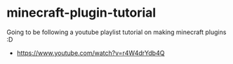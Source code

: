 # minecraft-plugin-tutorial

Going to be following a youtube playlist tutorial on making minecraft plugins :D
- https://www.youtube.com/watch?v=r4W4drYdb4Q 
